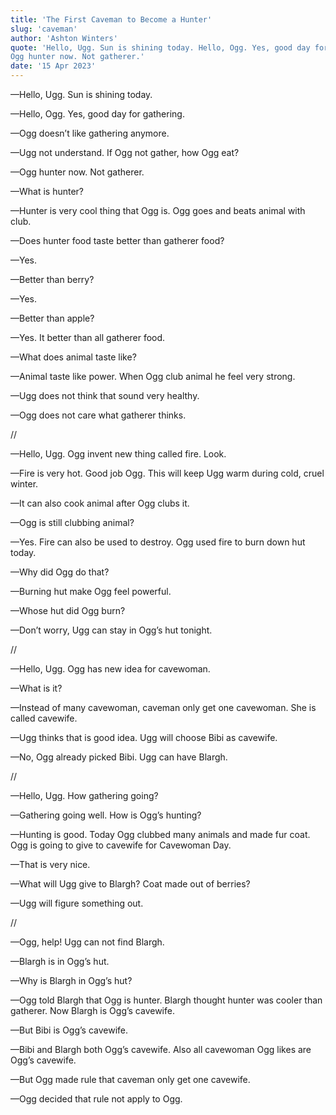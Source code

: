 ```yaml
---
title: 'The First Caveman to Become a Hunter'
slug: 'caveman'
author: 'Ashton Winters'
quote: 'Hello, Ugg. Sun is shining today. Hello, Ogg. Yes, good day for gathering. Ogg doesn’t like gathering anymore. Ugg not understand. If Ogg not gather, how Ogg eat?
Ogg hunter now. Not gatherer.'
date: '15 Apr 2023'
---
```


—Hello, Ugg. Sun is shining today.

—Hello, Ogg. Yes, good day for gathering.

—Ogg doesn’t like gathering anymore.

—Ugg not understand. If Ogg not gather, how Ogg eat?

—Ogg hunter now. Not gatherer.

—What is hunter?

—Hunter is very cool thing that Ogg is. Ogg goes and beats animal with club.

—Does hunter food taste better than gatherer food?

—Yes.

—Better than berry?

—Yes.

—Better than apple?

—Yes. It better than all gatherer food.

—What does animal taste like?

—Animal taste like power. When Ogg club animal he feel very strong.

—Ugg does not think that sound very healthy.

—Ogg does not care what gatherer thinks.

//

—Hello, Ugg. Ogg invent new thing called fire. Look.

—Fire is very hot. Good job Ogg. This will keep Ugg warm during cold, cruel winter.

—It can also cook animal after Ogg clubs it.

—Ogg is still clubbing animal?

—Yes. Fire can also be used to destroy. Ogg used fire to burn down hut today.

—Why did Ogg do that?

—Burning hut make Ogg feel powerful.

—Whose hut did Ogg burn?

—Don’t worry, Ugg can stay in Ogg’s hut tonight.

//

—Hello, Ugg. Ogg has new idea for cavewoman.

—What is it?

—Instead of many cavewoman, caveman only get one cavewoman. She is called cavewife.

—Ugg thinks that is good idea. Ugg will choose Bibi as cavewife.

—No, Ogg already picked Bibi. Ugg can have Blargh.

//

—Hello, Ugg. How gathering going?

—Gathering going well. How is Ogg’s hunting?

—Hunting is good. Today Ogg clubbed many animals and made fur coat. Ogg is going to give to cavewife for Cavewoman Day.

—That is very nice.

—What will Ugg give to Blargh? Coat made out of berries?

—Ugg will figure something out.

//

—Ogg, help! Ugg can not find Blargh.

—Blargh is in Ogg’s hut.

—Why is Blargh in Ogg’s hut?

—Ogg told Blargh that Ogg is hunter. Blargh thought hunter was cooler than gatherer. Now Blargh is Ogg’s cavewife.

—But Bibi is Ogg’s cavewife.

—Bibi and Blargh both Ogg’s cavewife. Also all cavewoman Ogg likes are Ogg’s cavewife.

—But Ogg made rule that caveman only get one cavewife.

—Ogg decided that rule not apply to Ogg.